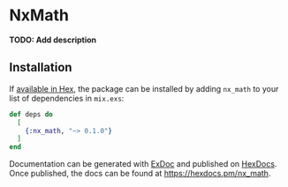 # NxMath

**TODO: Add description**

## Installation

If [available in Hex](https://hex.pm/docs/publish), the package can be installed
by adding `nx_math` to your list of dependencies in `mix.exs`:

```elixir
def deps do
  [
    {:nx_math, "~> 0.1.0"}
  ]
end
```

Documentation can be generated with [ExDoc](https://github.com/elixir-lang/ex_doc)
and published on [HexDocs](https://hexdocs.pm). Once published, the docs can
be found at <https://hexdocs.pm/nx_math>.

